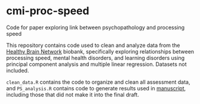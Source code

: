 # cmi-proc-speed
Code for paper exploring link between psychopathology and processing speed

This repository contains code used to clean and analyze data from the [Healthy Brain Network](https://childmind.org/science/global-open-science/healthy-brain-network/) biobank, specifically exploring relationships between processing speed, mental health disorders, and learning disorders using principal component analysis and multiple linear regression. Datasets not included.

`clean_data.R` contains the code to organize and clean all assessment data, and `PS_analysis.R` contains code to generate results used in [manuscript](https://doi.org/10.1038/s41598-020-66892-z), including those that did not make it into the final draft.
